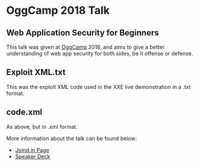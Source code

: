 # OggCamp 2018 Talk
## Web Application Security for Beginners
This talk was given at [OggCamp][1] 2018, and aims to give a better understanding of web app security for both sides, be it offense or defense.
## Exploit XML.txt
This was the exploit XML code used in the XXE live demonstration in a .txt format.
## code.xml
As above, but in .xml format.

More information about the talk can be found below:
 - [Joind.in Page][2]
 - [Speaker Deck][3]

[1]: http://oggcamp.org
[2]: https://joind.in/event/oggcamp-18-2018/web-app-security-for-beginners
[3]: https://speakerdeck.com/danieldixon/web-application-security-for-beginners-oggcamp-2018 